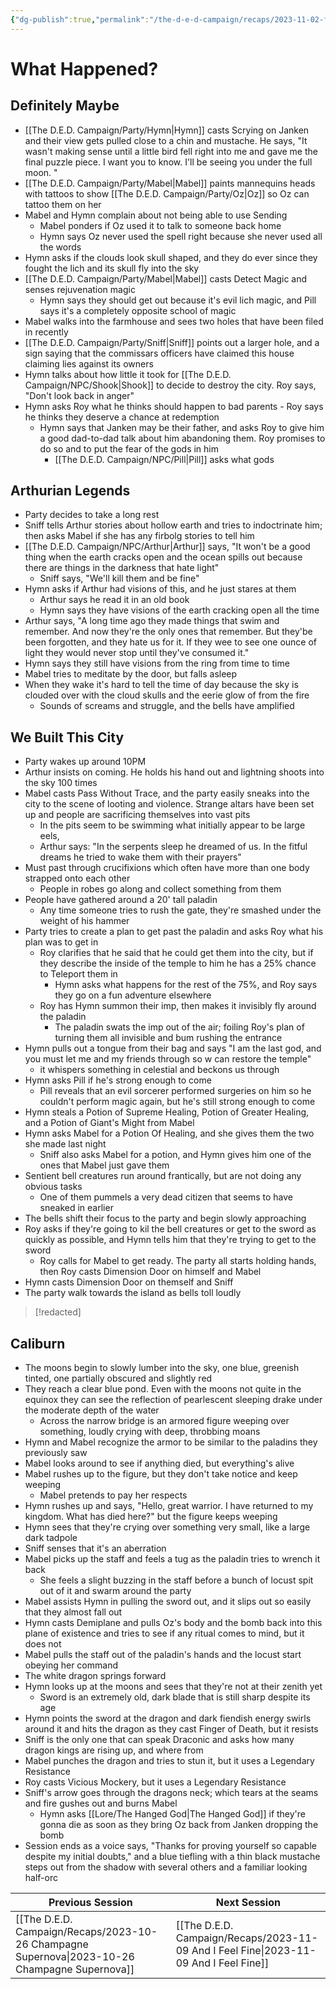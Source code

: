 ```yaml
---
{"dg-publish":true,"permalink":"/the-d-e-d-campaign/recaps/2023-11-02-fly-me-to-the-moons/","created":"","updated":""}
---
```



# What Happened? 
## Definitely Maybe

- [[The D.E.D. Campaign/Party/Hymn\|Hymn]] casts Scrying on Janken and their view gets pulled close to a chin and mustache. He says, "It wasn't making sense until a little bird fell right into me and gave me the final puzzle piece.  I want you to know. I'll be seeing you under the full moon. "
- [[The D.E.D. Campaign/Party/Mabel\|Mabel]] paints mannequins heads with tattoos to show [[The D.E.D. Campaign/Party/Oz\|Oz]] so Oz can tattoo them on her  
- Mabel and Hymn complain about not being able to use Sending
	- Mabel ponders if Oz used it to talk to someone back home 
	- Hymn says Oz never used the spell right because she never used all the words
- Hymn asks if the clouds look skull shaped, and they do ever since they fought the lich and its skull fly into the sky
- [[The D.E.D. Campaign/Party/Mabel\|Mabel]]  casts Detect Magic and senses rejuvenation magic 
	- Hymn says they should get out  because it's evil lich magic, and Pill says it's a completely opposite school of magic
- Mabel walks into the farmhouse and sees two holes that have been filed in recently 
- [[The D.E.D. Campaign/Party/Sniff\|Sniff]] points out a larger hole, and a sign saying that the commissars officers have claimed this house claiming lies against its owners
- Hymn talks about how little it took for [[The D.E.D. Campaign/NPC/Shook\|Shook]] to decide to destroy the city. Roy says, "Don't look back in anger"
- Hymn asks Roy what he thinks should happen to bad parents 
		- Roy says he thinks they deserve a chance at redemption 
	- Hymn says that Janken may be their father, and asks Roy to give him a good dad-to-dad talk about him abandoning them. Roy promises to do so and to put the fear of the gods in him 
		- [[The D.E.D. Campaign/NPC/Pill\|Pill]] asks what gods

## Arthurian Legends 
- Party decides to take a long rest 
- Sniff tells Arthur stories about hollow earth and tries to indoctrinate him; then asks Mabel if she has any firbolg stories to tell him 
- [[The D.E.D. Campaign/NPC/Arthur\|Arthur]] says, "It won't be a good thing when the earth cracks open and the ocean spills out because there are things in the darkness that hate light"
	- Sniff says, "We'll kill them and be fine"
- Hymn asks if Arthur had visions of this, and he just stares at them 
	- Arthur says he read it in an old book 
	- Hymn says they have visions of the earth cracking open all the time 
- Arthur says, "A long time ago they made things that swim and remember. And now they're the only ones that remember. But they'be been forgotten, and they hate us for it.  If they wee to see one ounce of light they would never stop until they've consumed it."
- Hymn says they still have visions from the ring from time to time 
- Mabel tries to meditate by the door, but falls asleep 
- When they wake it's hard to tell the time  of day because the sky is clouded over with the cloud skulls and the eerie glow of from the fire 
	- Sounds of screams and struggle, and the bells have amplified 

## We Built This City
- Party wakes up around 10PM
- Arthur insists on coming. He holds his hand out and lightning shoots into the sky 100 times 
-  Mabel casts Pass Without Trace, and the party easily sneaks into the city to the scene of looting and violence. Strange altars have been set up and people are sacrificing themselves into vast pits 
	- In the pits seem to be swimming what initially appear to be large eels, 
	- Arthur says: "In the serpents sleep he dreamed of us. In the fitful dreams he tried to wake them with their prayers"
- Must past through crucifixions which often have more than one body strapped onto each other 
	- People in robes go along and collect something from them
- People have gathered around a 20' tall paladin 
	- Any time someone tries to rush the gate, they're smashed under the weight of his hammer 
- Party tries to create a plan to get past the paladin and asks Roy what his plan was to get in
	- Roy clarifies that he said that he could get them into the city, but if they describe the inside of the temple to him he has a 25% chance to Teleport them in 
		- Hymn asks what happens for the rest of the 75%, and Roy says they go on a fun adventure elsewhere 
	- Roy has Hymn summon their imp, then makes it invisibly fly around the paladin 
		- The paladin swats the imp out of the air; foiling Roy's plan of turning them all invisible and bum rushing the entrance
- Hymn pulls out a tongue from their bag and says "I am the last god, and you must let me and my friends through so w can restore the temple"
	- it whispers something in celestial and beckons us through 
- Hymn asks Pill if he's strong enough to come 
	- Pill reveals that an evil sorcerer performed surgeries on him so he couldn't perform magic again, but he's still strong enough to come
- Hymn steals a Potion of Supreme Healing, Potion of Greater Healing, and a Potion of Giant's Might from Mabel
- Hymn asks Mabel for a Potion Of Healing, and she gives them the two she made last night 
	- Sniff also asks Mabel for a potion, and Hymn gives him one of the ones that Mabel just gave them
- Sentient bell creatures run around frantically, but are not doing any obvious tasks 
	- One of them pummels a very dead citizen that seems to have sneaked in earlier 
- The bells shift their focus to the party and begin slowly approaching
- Roy asks if they're going to kil the bell creatures or get to the sword as quickly as possible, and Hymn tells him that they're trying to get to the sword 
	- Roy calls for Mabel to get ready.  The party all starts holding hands, then Roy casts Dimension Door on himself and Mabel
- Hymn casts Dimension Door on themself and Sniff 
- The party walk towards the island as bells toll loudly

>[!redacted]


## Caliburn
- The moons begin to slowly lumber into the sky, one blue, greenish tinted, one partially obscured and slightly red 
- They reach a clear blue pond. Even with the moons not quite in the equinox they can see the reflection of pearlescent sleeping drake under the moderate depth of the water 
	- Across the narrow bridge is an armored figure weeping over something, loudly crying with deep, throbbing moans 
- Hymn and Mabel recognize the armor to be similar to the paladins they previously saw 
- Mabel looks around to see if anything died, but everything's alive
- Mabel rushes up to the figure, but they don't take notice and keep weeping 
	- Mabel pretends to pay her respects 
- Hymn rushes up and says, "Hello, great warrior. I have returned to my kingdom. What has died here?" but the figure keeps weeping 
- Hymn sees that they're crying over something very small, like a large dark tadpole 
- Sniff senses that it's an aberration 
- Mabel picks up the staff and feels a tug as the paladin tries to wrench it back 
	- She feels a slight buzzing in the staff before a bunch of locust spit out of it and swarm around the party 
- Mabel assists Hymn in pulling the sword out, and it slips out so easily that they almost fall out 
- Hymn casts Demiplane and pulls Oz's body and the bomb back into this plane of existence and tries to see if any ritual comes to mind, but it does not
- Mabel pulls the staff out of the paladin's hands and the locust start obeying her command
- The white dragon springs forward
- Hymn looks up at the moons and sees that they're not at their zenith yet
	- Sword is an extremely old, dark blade that is still sharp despite its age 
- Hymn points the sword at the dragon and dark fiendish energy swirls around it and hits the dragon as they cast Finger of Death, but it resists
- Sniff is the only one that can speak Draconic and asks how many dragon kings are rising up, and where from 
- Mabel punches the dragon and tries to stun it, but it uses a Legendary Resistance 
- Roy casts Vicious Mockery, but it uses a Legendary Resistance
- Sniff's arrow goes through the dragons neck; which tears at the seams and fire gushes out and burns Mabel 
	- Hymn asks [[Lore/The Hanged God\|The Hanged God]] if they're gonna die as soon as they bring Oz back from Janken dropping the bomb 
- Session ends as a voice says, "Thanks for proving yourself so capable despite my initial doubts," and a blue tiefling with a thin black mustache steps out from the shadow with several others and a familiar looking half-orc 

|  **Previous Session**   |   **Next Session**   |
| --- | --- |
| [[The D.E.D. Campaign/Recaps/2023-10-26 Champagne Supernova\|2023-10-26 Champagne Supernova]]  |[[The D.E.D. Campaign/Recaps/2023-11-09 And I Feel Fine\|2023-11-09 And I Feel Fine]]  |